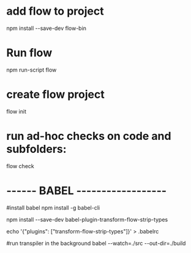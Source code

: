# add flow to project
npm install --save-dev flow-bin

# Run flow
npm run-script flow

# create flow project
flow init

# run ad-hoc checks on code and subfolders:

flow check

# ------ BABEL ------------------

#install babel
npm install -g babel-cli


npm install --save-dev babel-plugin-transform-flow-strip-types

echo '{"plugins": ["transform-flow-strip-types"]}' > .babelrc

#run transpiler in the background
babel --watch=./src --out-dir=./build
